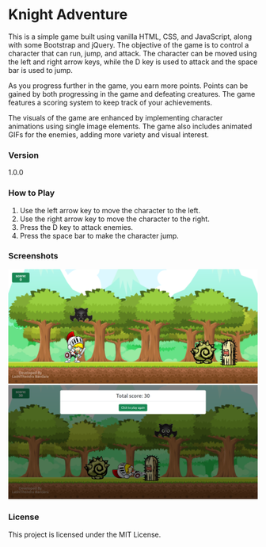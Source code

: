 # Knight Adventure
This is a simple game built using vanilla HTML, CSS, and JavaScript, along with some Bootstrap and jQuery. The objective of the game is to control a character that can run, jump, and attack. The character can be moved using the left and right arrow keys, while the D key is used to attack and the space bar is used to jump.

As you progress further in the game, you earn more points. Points can be gained by both progressing in the game and defeating creatures. The game features a scoring system to keep track of your achievements.

The visuals of the game are enhanced by implementing character animations using single image elements. The game also includes animated GIFs for the enemies, adding more variety and visual interest.

### Version
1.0.0

### How to Play
1. Use the left arrow key to move the character to the left.
2. Use the right arrow key to move the character to the right.
3. Press the D key to attack enemies.
4. Press the space bar to make the character jump.

### Screenshots
![ss 1](screenshots/ss1.png)
![ss 2](screenshots/ss2.png)

### License
This project is licensed under the MIT License.
